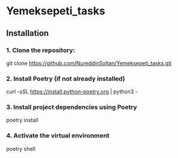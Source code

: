 # Yemeksepeti_tasks

## Installation

### 1. **Clone the repository:**
git clone https://github.com/NureddinSoltan/Yemeksepeti_tasks.git

### 2. **Install Poetry (if not already installed)**
curl -sSL https://install.python-poetry.org | python3 -

### 3. **Install project dependencies using Poetry**
poetry install

### 4. **Activate the virtual environment**
poetry shell
